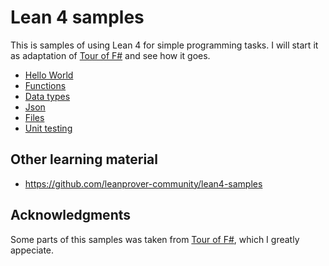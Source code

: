 Lean 4 samples
==============

This is samples of using Lean 4 for simple programming tasks. I will start it as adaptation of [Tour of F#](https://learn.microsoft.com/en-us/dotnet/fsharp/tour) and see how it goes.

- [Hello World](console)
- [Functions](functions)
- [Data types](datatypes)
- [Json](json)
- [Files](files)
- [Unit testing](unittests)

## Other learning material

- https://github.com/leanprover-community/lean4-samples

## Acknowledgments

Some parts of this samples was taken from [Tour of F#](https://learn.microsoft.com/en-us/dotnet/fsharp/tour), which I greatly appeciate.